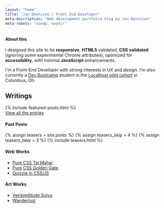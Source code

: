 ```yaml
---
layout: "home"
title: "Jan Dennison | Front End Developer"
meta-description: "Web development portfolio blog by Jan Dennison"
meta-robots: "noodp, noydir"
---
```

<aside>
  <h4>About this</h4>
  <p>I designed this site to be <strong>responsive</strong>, <strong>HTML5</strong> validated, <strong>CSS validated</strong> (ignoring some experimental Chrome attributes), optimized for <strong>accessibility</strong>, with minimal <strong>JavaScript</strong> enhancements.</p>
  <p>I'm a Front-End Developer with strong interests in UX and design. I'm also currently a <a href="http://devbootcamp.com" title="Dev Bootcamp website">Dev Bootcamp</a> student in the <a href="http://local.devbootcamp.com" title="Information about the Localhost pilot">Localhost pilot cohort</a> in Columbus, Oh.</p>
</aside>
<section class="column-me">
  <h2 id="writings">Writings</h2>
  {% include featured-posts.html %}
  <div class="" id="view-all-entries">
    <a href="archive.html">View all the entries</a>
  </div>
</section>
<aside class="sidebar column-me">
  <section>
    <h4>Past Posts</h4>
    {% assign teasers = site.posts %}
    {% assign teasers_skip = 4 %}
    {% assign teasers_take = 3 %}
    {% include teasers.html %}
  </section>
  <section id="works">
    <h4>Web Works</h4>
      <ul>
        <li><a href="http://codepen.io/jannypie/pen/kbdDg" title="Taj Majal code sample on codepen">Pure CSS Taj Mahal</a></li>
        <li><a href="http://codepen.io/jannypie/pen/lFysn" title="Bridge code sample on codepen">Pure CSS Golden Gate</a></li>
        <li><a href="http://codepen.io/jannypie/pen/DcHdo" title="Quizzie in CSS/JS">Quizzie in CSS/JS</a></li>
      </ul>
    <h4>Art Works</h4>
      <ul>
        <li><a href="/portfolio/verisimilitude-sylva/">Verisimilitude Sylva</a></li>
        <li><a href="/portfolio/wanderlust/">Wanderlust</a></li>
      </ul>
  </section>
</aside>



